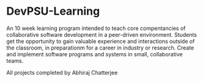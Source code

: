 # DevPSU-Learning

An 10 week learning program intended to teach core compentancies of collaborative software development in a peer-driven environment. Students get the opportunity to gain valuable experience and interactions outside of the classroom, in preparationm for a career in industry or research. Create and implement software programs and systems in small, collaborative teams.

All projects completed by Abhiraj Chatterjee
